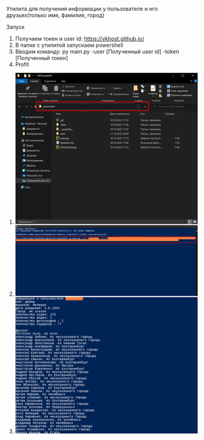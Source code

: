 Утилита для получения информации у пользователе и его друзьях(только имя, фамилия, город)

Запуск
1) Получаем токен и user id: https://vkhost.github.io/
2) В папке с утилитой запускаем powershell
3) Вводим команду: py main.py -user [Полученный user id] -token [Полученный токен]
4) Profit

1. ![image](https://github.com/MeleshinDA/VKFriendsAPI/blob/master/example/example1.png)
2. ![image](https://github.com/MeleshinDA/VKFriendsAPI/blob/master/example/example2.png)
3. ![image](https://github.com/MeleshinDA/VKFriendsAPI/blob/master/example/example3.png)
